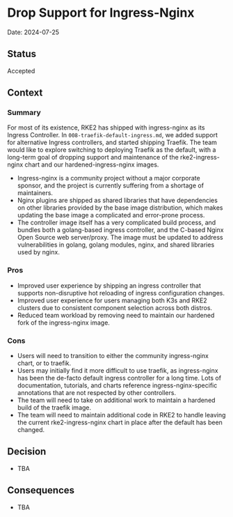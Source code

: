 # Drop Support for Ingress-Nginx

Date: 2024-07-25

## Status

Accepted

## Context

### Summary

For most of its existence, RKE2 has shipped with ingress-nginx as its Ingress Controller. In
`008-traefik-default-ingress.md`, we added support for alternative Ingress controllers, and started shipping
Traefik. The team would like to explore switching to deploying Traefik as the default, with a long-term goal
of dropping support and maintenance of the rke2-ingress-nginx chart and our hardened-ingress-nginx images.

* Ingress-nginx is a community project without a major corporate sponsor, and the project is currently suffering
  from a shortage of maintainers.
* Nginx plugins are shipped as shared libraries that have dependencies on other libraries provided by the base
  image distribution, which makes updating the base image a complicated and error-prone process.
* The controller image itself has a very complicated build process, and bundles both a golang-based ingress
  controller, and the C-based Nginx Open Source web server/proxy. The image must be updated to address
  vulnerabilities in golang, golang modules, nginx, and shared libraries used by nginx.

### Pros

* Improved user experience by shipping an ingress controller that supports non-disruptive hot reloading of
  ingress configuration changes.
* Improved user experience for users managing both K3s and RKE2 clusters due to consistent component selection
  across both distros.
* Reduced team workload by removing need to maintain our hardened fork of the ingress-nginx image.

### Cons

* Users will need to transition to either the community ingress-nginx chart, or to traefik.
* Users may initially find it more difficult to use traefik, as ingress-nginx has been the de-facto default
  ingress controller for a long time. Lots of documentation, tutorials, and charts reference
  ingress-nginx-specific annotations that are not respected by other controllers.
* The team will need to take on additional work to maintain a hardened build of the traefik image.
* The team will need to maintain additional code in RKE2 to handle leaving the current rke2-ingress-nginx
  chart in place after the default has been changed.

## Decision

* TBA

## Consequences

* TBA
